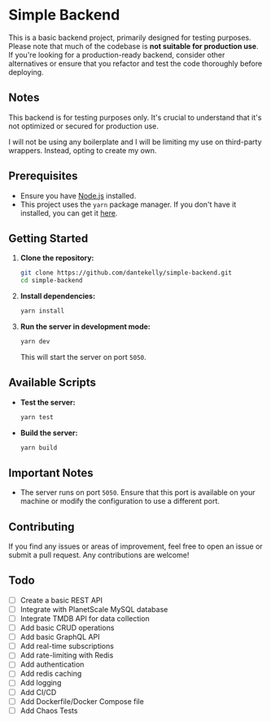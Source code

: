 # Simple Backend

This is a basic backend project, primarily designed for testing purposes. Please note that much of the codebase is **not suitable for production use**. If you're looking for a production-ready backend, consider other alternatives or ensure that you refactor and test the code thoroughly before deploying.

## Notes
This backend is for testing purposes only. It's crucial to understand that it's not optimized or secured for production use.

I will not be using any boilerplate and I will be limiting my use on third-party wrappers. Instead, opting to create my own.

## Prerequisites

- Ensure you have [Node.js](https://nodejs.org/) installed.
- This project uses the `yarn` package manager. If you don't have it installed, you can get it [here](https://classic.yarnpkg.com/en/docs/install/).

## Getting Started

1. **Clone the repository:**

   ```bash
   git clone https://github.com/dantekelly/simple-backend.git
   cd simple-backend
   ```

2. **Install dependencies:**

   ```bash
   yarn install
   ```

3. **Run the server in development mode:**

   ```bash
   yarn dev
   ```

   This will start the server on port `5050`.

## Available Scripts

- **Test the server:**

  ```bash
  yarn test
  ```

- **Build the server:**

  ```bash
  yarn build
  ```

## Important Notes

- The server runs on port `5050`. Ensure that this port is available on your machine or modify the configuration to use a different port.

## Contributing

If you find any issues or areas of improvement, feel free to open an issue or submit a pull request. Any contributions are welcome!

## Todo
- [ ] Create a basic REST API
- [ ] Integrate with PlanetScale MySQL database
- [ ] Integrate TMDB API for data collection
- [ ] Add basic CRUD operations
- [ ] Add basic GraphQL API
- [ ] Add real-time subscriptions
- [ ] Add rate-limiting with Redis
- [ ] Add authentication
- [ ] Add redis caching
- [ ] Add logging
- [ ] Add CI/CD
- [ ] Add Dockerfile/Docker Compose file
- [ ] Add Chaos Tests